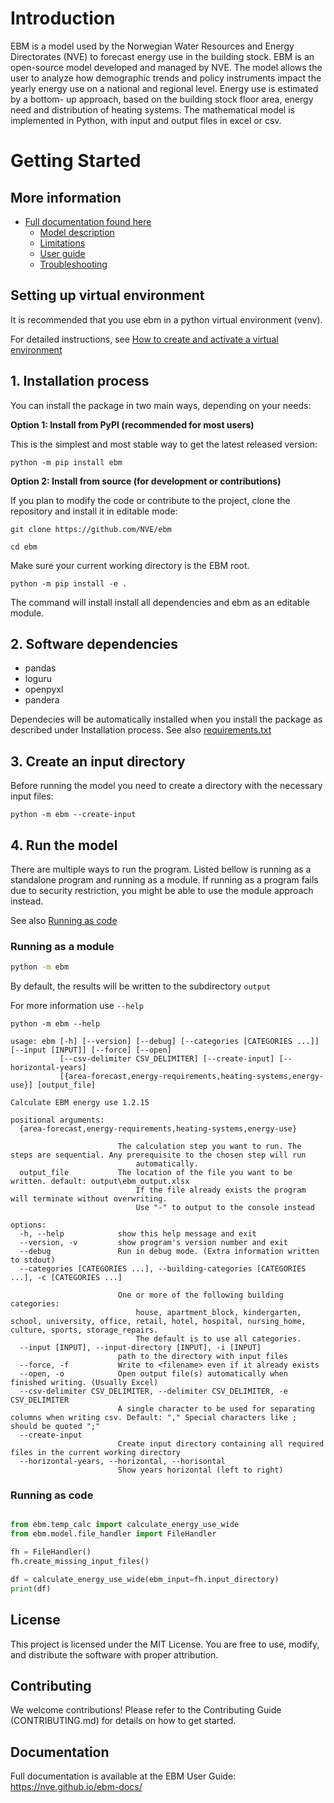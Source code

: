 #  Introduction 

EBM is a model used by the Norwegian Water Resources and Energy Directorates (NVE) to forecast energy use in the 
building stock. EBM is an open-source model developed and managed by NVE. The model allows the user to analyze how 
demographic trends and policy instruments impact the yearly energy use on a national and regional level. Energy use is 
estimated by a bottom- up approach, based on the building stock floor area, energy need and distribution of heating 
systems. The mathematical model is implemented in Python, with input and output files in excel or csv.


# Getting Started

## More information


 - [Full documentation found here](https://nve.github.io/ebm-docs/index.html)
   - [Model description](https://nve.github.io/ebm-docs/model_description/index.html)
   - [Limitations](https://nve.github.io/ebm-docs/limitations.html)
   - [User guide](https://nve.github.io/ebm-docs/user_guide/index.html)
   - [Troubleshooting](https://nve.github.io/ebm-docs/user_guide/troubleshooting.html)


## Setting up virtual environment
It is recommended that you use ebm in a python virtual environment (venv).

For detailed instructions, see
[How to create and activate a virtual environment](docs/source/env_setup.md)


## 1. Installation process 

<!-- Open a terminal application and navigate to wherever you want to do work. -->
 
<!-- Please refer to [getting started](https://nve.github.io/ebm-docs/user_guide/getting_started.html) for information on 
how ti install EBM as a user. -->

You can install the package in two main ways, depending on your needs:

**Option 1: Install from PyPI (recommended for most users)**

This is the simplest and most stable way to get the latest released version:

`python -m pip install ebm`


**Option 2: Install from source (for development or contributions)**

If you plan to modify the code or contribute to the project, clone the repository and install it in editable mode:

`git clone https://github.com/NVE/ebm`

`cd ebm`

Make sure your current working directory is the EBM root. 

`python -m pip install -e .`


The command will install install all dependencies and ebm as an editable module.
    
    
## 2. Software dependencies
  - pandas
  - loguru
  - openpyxl
  - pandera
   
  Dependecies will be automatically installed when you install the package as described under Installation process.
  See also [requirements.txt](requirements.txt)


## 3. Create an input directory
Before running the model you need to create a directory with the necessary input files:

`python -m ebm --create-input`



## 4. Run the model

There are multiple ways to run the program. Listed bellow is running as a standalone program and running as a module. If 
running as a program fails due to security restriction, you might be able to use the module approach instead. 

See also [Running as code](#running-as-code)


### Running as a module

```cmd
python -m ebm
```

By default, the results will be written to the subdirectory `output`

For more information use `--help`

`python -m ebm --help`

```shell
usage: ebm [-h] [--version] [--debug] [--categories [CATEGORIES ...]] [--input [INPUT]] [--force] [--open]
           [--csv-delimiter CSV_DELIMITER] [--create-input] [--horizontal-years]
           [{area-forecast,energy-requirements,heating-systems,energy-use}] [output_file]

Calculate EBM energy use 1.2.15

positional arguments:
  {area-forecast,energy-requirements,heating-systems,energy-use}

                        The calculation step you want to run. The steps are sequential. Any prerequisite to the chosen step will run
                            automatically.
  output_file           The location of the file you want to be written. default: output\ebm_output.xlsx
                            If the file already exists the program will terminate without overwriting.
                            Use "-" to output to the console instead

options:
  -h, --help            show this help message and exit
  --version, -v         show program's version number and exit
  --debug               Run in debug mode. (Extra information written to stdout)
  --categories [CATEGORIES ...], --building-categories [CATEGORIES ...], -c [CATEGORIES ...]

                        One or more of the following building categories:
                            house, apartment_block, kindergarten, school, university, office, retail, hotel, hospital, nursing_home, culture, sports, storage_repairs.
                            The default is to use all categories.
  --input [INPUT], --input-directory [INPUT], -i [INPUT]
                        path to the directory with input files
  --force, -f           Write to <filename> even if it already exists
  --open, -o            Open output file(s) automatically when finished writing. (Usually Excel)
  --csv-delimiter CSV_DELIMITER, --delimiter CSV_DELIMITER, -e CSV_DELIMITER
                        A single character to be used for separating columns when writing csv. Default: "," Special characters like ; should be quoted ";"
  --create-input
                        Create input directory containing all required files in the current working directory
  --horizontal-years, --horizontal, --horisontal
                        Show years horizontal (left to right)
```


### Running as code
```python

from ebm.temp_calc import calculate_energy_use_wide
from ebm.model.file_handler import FileHandler

fh = FileHandler()
fh.create_missing_input_files()

df = calculate_energy_use_wide(ebm_input=fh.input_directory)
print(df)

```

## License
This project is licensed under the MIT License. You are free to use, modify, and distribute the software with proper attribution.

## Contributing
We welcome contributions! Please refer to the Contributing Guide (CONTRIBUTING.md) for details on how to get started.

## Documentation
Full documentation is available at the EBM User Guide: https://nve.github.io/ebm-docs/



